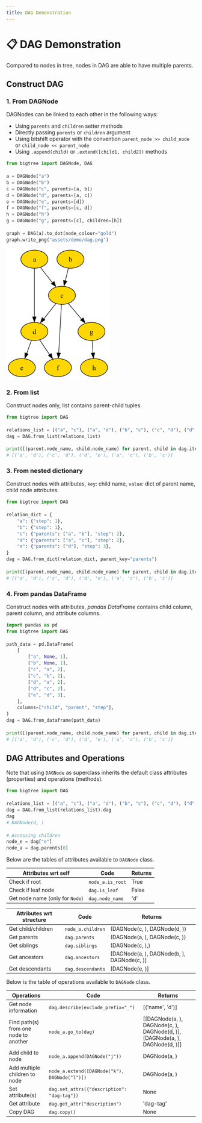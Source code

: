 ```yaml
---
title: DAG Demonstration
---
```


# 📋 DAG Demonstration

Compared to nodes in tree, nodes in DAG are able to have multiple parents.

## Construct DAG

### 1. From DAGNode

DAGNodes can be linked to each other in the following ways:

- Using `parents` and `children` setter methods
- Directly passing `parents` or `children` argument
- Using bitshift operator with the convention `parent_node >> child_node` or `child_node << parent_node`
- Using `.append(child)` or `.extend([child1, child2])` methods

```python hl_lines="5-8 10"
from bigtree import DAGNode, DAG

a = DAGNode("a")
b = DAGNode("b")
c = DAGNode("c", parents=[a, b])
d = DAGNode("d", parents=[a, c])
e = DAGNode("e", parents=[d])
f = DAGNode("f", parents=[c, d])
h = DAGNode("h")
g = DAGNode("g", parents=[c], children=[h])

graph = DAG(a).to_dot(node_colour="gold")
graph.write_png("assets/demo/dag.png")
```

![Sample DAG Output](https://github.com/kayjan/bigtree/raw/master/assets/demo/dag.png "Sample DAG Output")

### 2. From list

Construct nodes only, list contains parent-child tuples.

```python hl_lines="4"
from bigtree import DAG

relations_list = [("a", "c"), ("a", "d"), ("b", "c"), ("c", "d"), ("d", "e")]
dag = DAG.from_list(relations_list)

print([(parent.node_name, child.node_name) for parent, child in dag.iterate()])
# [('a', 'd'), ('c', 'd'), ('d', 'e'), ('a', 'c'), ('b', 'c')]
```

### 3. From nested dictionary

Construct nodes with attributes, `key`: child name, `value`: dict of parent name, child node attributes.

```python hl_lines="10"
from bigtree import DAG

relation_dict = {
    "a": {"step": 1},
    "b": {"step": 1},
    "c": {"parents": ["a", "b"], "step": 2},
    "d": {"parents": ["a", "c"], "step": 2},
    "e": {"parents": ["d"], "step": 3},
}
dag = DAG.from_dict(relation_dict, parent_key="parents")

print([(parent.node_name, child.node_name) for parent, child in dag.iterate()])
# [('a', 'd'), ('c', 'd'), ('d', 'e'), ('a', 'c'), ('b', 'c')]
```

### 4. From pandas DataFrame

Construct nodes with attributes, *pandas DataFrame* contains child column, parent column, and attribute columns.

```python hl_lines="16"
import pandas as pd
from bigtree import DAG

path_data = pd.DataFrame(
    [
        ["a", None, 1],
        ["b", None, 1],
        ["c", "a", 2],
        ["c", "b", 2],
        ["d", "a", 2],
        ["d", "c", 2],
        ["e", "d", 3],
    ],
    columns=["child", "parent", "step"],
)
dag = DAG.from_dataframe(path_data)

print([(parent.node_name, child.node_name) for parent, child in dag.iterate()])
# [('a', 'd'), ('c', 'd'), ('d', 'e'), ('a', 'c'), ('b', 'c')]
```

## DAG Attributes and Operations

Note that using `DAGNode` as superclass inherits the default class attributes (properties) and operations (methods).

```python
from bigtree import DAG

relations_list = [("a", "c"), ("a", "d"), ("b", "c"), ("c", "d"), ("d", "e")]
dag = DAG.from_list(relations_list).dag
dag
# DAGNode(d, )

# Accessing children
node_e = dag["e"]
node_a = dag.parents[0]
```

Below are the tables of attributes available to `DAGNode` class.

| Attributes wrt self             | Code             | Returns |
|---------------------------------|------------------|---------|
| Check if root                   | `node_a.is_root` | True    |
| Check if leaf node              | `dag.is_leaf`    | False   |
| Get node name (only for `Node`) | `dag.node_name`  | 'd'     |

| Attributes wrt structure | Code               | Returns                                    |
|--------------------------|--------------------|--------------------------------------------|
| Get child/children       | `node_a.children`  | (DAGNode(c, ), DAGNode(d, ))               |
| Get parents              | `dag.parents`      | (DAGNode(a, ), DAGNode(c, ))               |
| Get siblings             | `dag.siblings`     | (DAGNode(c, ),)                            |
| Get ancestors            | `dag.ancestors`    | [DAGNode(a, ), DAGNode(b, ), DAGNode(c, )] |
| Get descendants          | `dag.descendants`  | [DAGNode(e, )]                             |

Below is the table of operations available to `DAGNode` class.

| Operations                            | Code                                          | Returns                                                                    |
|---------------------------------------|-----------------------------------------------|----------------------------------------------------------------------------|
| Get node information                  | `dag.describe(exclude_prefix="_")`            | [('name', 'd')]                                                            |
| Find path(s) from one node to another | `node_a.go_to(dag)`                           | [[DAGNode(a, ), DAGNode(c, ), DAGNode(d, )], [DAGNode(a, ), DAGNode(d, )]] |
| Add child to node                     | `node_a.append(DAGNode("j"))`                 | DAGNode(a, )                                                               |
| Add multiple children to node         | `node_a.extend([DAGNode("k"), DAGNode("l")])` | DAGNode(a, )                                                               |
| Set attribute(s)                      | `dag.set_attrs({"description": "dag-tag"})`   | None                                                                       |
| Get attribute                         | `dag.get_attr("description")`                 | 'dag-tag'                                                                  |
| Copy DAG                              | `dag.copy()`                                  | None                                                                       |
